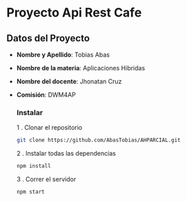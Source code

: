 # Proyecto Api Rest Cafe

## Datos del Proyecto

- **Nombre y Apellido**: Tobias Abas
- **Nombre de la materia**: Aplicaciones Hibridas
- **Nombre del docente**: Jhonatan Cruz
- **Comisión**: DWM4AP

    ### Instalar 
    1 . Clonar el repositorio
    ```sh 
    git clone https://github.com/AbasTobias/AHPARCIAL.git
    ```

    2 . Instalar todas las dependencias
    ```sh
    npm install
    ```
    3 . Correr el servidor  
    ```sh
    npm start
    ```
